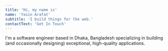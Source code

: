 ```yaml
---
title: 'Hi, my name is'
name: 'Yasin Arafat'
subtitle: 'I build things for the web.'
contactText: 'Get In Touch'
---
```


I'm a software engineer based in Dhaka, Bangladesh specializing in building (and occasionally designing) exceptional, high-quality applications.